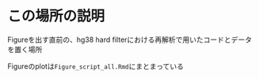 # この場所の説明
Figureを出す直前の、hg38 hard filterにおける再解析で用いたコードとデータを置く場所

Figureのplotは`Figure_script_all.Rmd`にまとまっている
